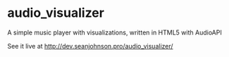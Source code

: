 # audio_visualizer
A simple music player with visualizations, written in HTML5 with AudioAPI

See it live at http://dev.seanjohnson.pro/audio_visualizer/
